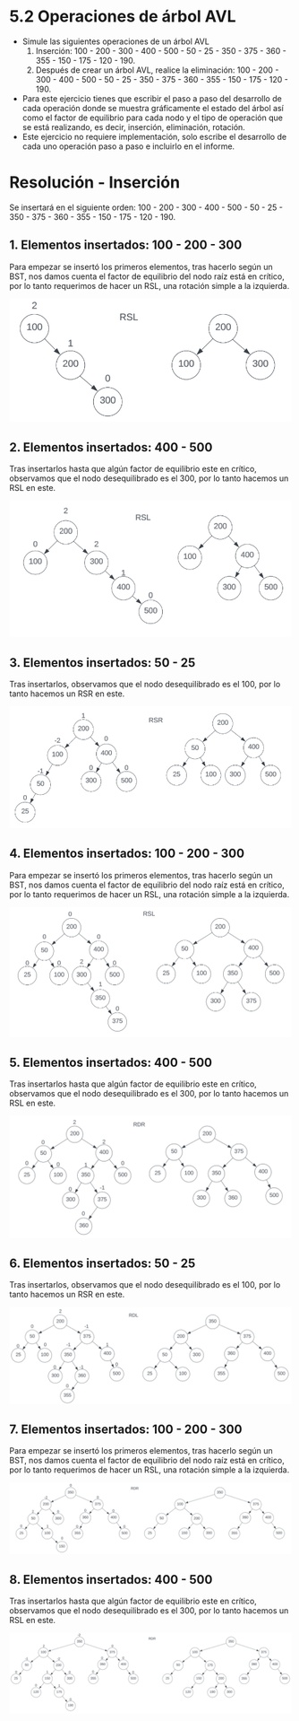# 5.2 Operaciones de árbol AVL

- Simule las siguientes operaciones de un árbol AVL
  1. Inserción: 100 - 200 - 300 - 400 - 500 - 50 - 25 - 350 - 375 - 360 - 355 - 150 - 175 - 120 - 190.
  2. Después de crear un árbol AVL, realice la eliminación: 100 - 200 - 300 - 400 - 500 - 50 - 25 - 350 - 375 - 360 - 355 - 150 - 175 - 120 - 190.
- Para este ejercicio tienes que escribir el paso a paso del desarrollo de cada operación donde se muestra gráficamente el estado del árbol así como el factor de equilibrio para cada nodo y el tipo de operación que se está realizando, es decir, inserción, eliminación, rotación.
- Este ejercicio no requiere implementación, solo escribe el desarrollo de cada uno operación paso a paso e incluirlo en el informe.

# Resolución - Inserción

Se insertará en el siguiente orden: 100 - 200 - 300 - 400 - 500 - 50 - 25 - 350 - 375 - 360 - 355 - 150 - 175 - 120 - 190.

## 1. Elementos insertados: 100 - 200 - 300

Para empezar se insertó los primeros elementos, tras hacerlo según un BST, nos damos cuenta el factor de equilibrio del nodo raíz está en crítico, por lo tanto requerimos de hacer un RSL, una rotación simple a la izquierda.

![Inserción de 100 - 200 - 300](01.png)

## 2. Elementos insertados: 400 - 500

Tras insertarlos hasta que algún factor de equilibrio este en crítico, observamos que el nodo desequilibrado es el 300, por lo tanto hacemos un RSL en este.

![Inserción de 400 - 500](02.png)

## 3. Elementos insertados: 50 - 25

Tras insertarlos, observamos que el nodo desequilibrado es el 100, por lo tanto hacemos un RSR en este.

![Inserción de 50 - 25](03.png)

## 4. Elementos insertados: 100 - 200 - 300

Para empezar se insertó los primeros elementos, tras hacerlo según un BST, nos damos cuenta el factor de equilibrio del nodo raíz está en crítico, por lo tanto requerimos de hacer un RSL, una rotación simple a la izquierda.

![Inserción de 100 - 200 - 300](04.png)

## 5. Elementos insertados: 400 - 500

Tras insertarlos hasta que algún factor de equilibrio este en crítico, observamos que el nodo desequilibrado es el 300, por lo tanto hacemos un RSL en este.

![Inserción de 400 - 500](05.png)

## 6. Elementos insertados: 50 - 25

Tras insertarlos, observamos que el nodo desequilibrado es el 100, por lo tanto hacemos un RSR en este.

![Inserción de 50 - 25](06.png)

## 7. Elementos insertados: 100 - 200 - 300

Para empezar se insertó los primeros elementos, tras hacerlo según un BST, nos damos cuenta el factor de equilibrio del nodo raíz está en crítico, por lo tanto requerimos de hacer un RSL, una rotación simple a la izquierda.

![Inserción de 100 - 200 - 300](07.png)

## 8. Elementos insertados: 400 - 500

Tras insertarlos hasta que algún factor de equilibrio este en crítico, observamos que el nodo desequilibrado es el 300, por lo tanto hacemos un RSL en este.

![Inserción de 400 - 500](08.png)
